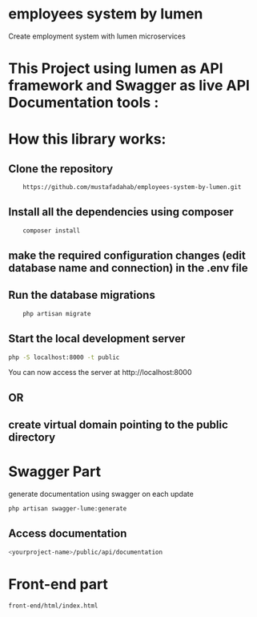 # employees system by lumen
Create employment system with lumen microservices

# This Project using lumen as API framework and Swagger as live API Documentation tools :

# How this library works:

## Clone the repository

```sh
    https://github.com/mustafadahab/employees-system-by-lumen.git
```


## Install all the dependencies using composer
```sh
    composer install
```

## make the required configuration changes (edit database name and connection) in the .env file

## Run the database migrations
```sh
    php artisan migrate
```

## Start the local development server

```sh
php -S localhost:8000 -t public
```

You can now access the server at http://localhost:8000

## OR

## create virtual domain pointing to the public directory

# Swagger Part

generate documentation using swagger on each update
```sh
php artisan swagger-lume:generate 
```

## Access documentation
```sh
<yourproject-name>/public/api/documentation
```

# Front-end part
```sh
front-end/html/index.html
```



